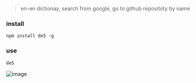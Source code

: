 >en-en dictionay, search from google, go to github repositoty by name

### install
`npm install de5 -g`

### use
`de5`


![image](https://user-images.githubusercontent.com/11553588/31502587-bef667bc-af97-11e7-9e35-f5052073b967.png)
